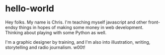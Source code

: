 # hello-world

Hey folks. My name is Chris. I'm teaching myself javascript and other front-endsy things in hopes of making some money in web development. Thinking about playing with some Python as well.

I'm a graphic designer by training, and I'm also into illustration, writing, storytelling and radio journalism. w00t!
